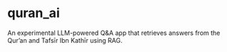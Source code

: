 # quran_ai
An experimental LLM-powered Q&amp;A app that retrieves answers from the Qur’an and Tafsīr Ibn Kathīr using RAG.
